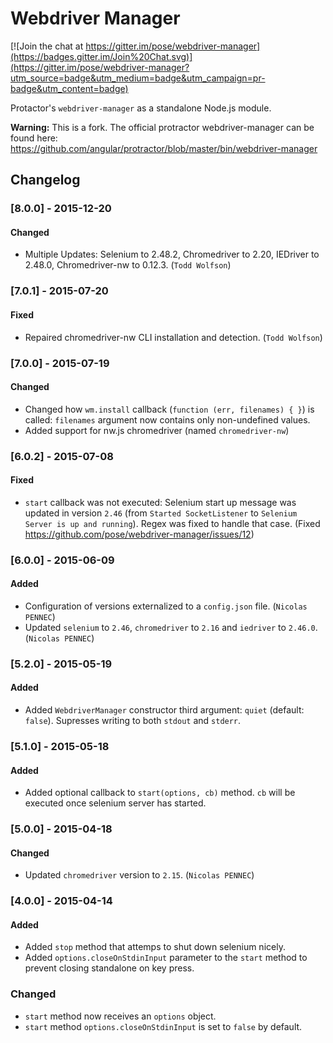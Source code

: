 # Webdriver Manager

[![Join the chat at https://gitter.im/pose/webdriver-manager](https://badges.gitter.im/Join%20Chat.svg)](https://gitter.im/pose/webdriver-manager?utm_source=badge&utm_medium=badge&utm_campaign=pr-badge&utm_content=badge)

Protactor's `webdriver-manager` as a standalone Node.js module.

**Warning:** This is a fork. The official protractor webdriver-manager can be found here: https://github.com/angular/protractor/blob/master/bin/webdriver-manager

## Changelog

### [8.0.0] - 2015-12-20

#### Changed

 - Multiple Updates: Selenium to 2.48.2, Chromedriver to 2.20, IEDriver to
   2.48.0, Chromedriver-nw to 0.12.3. (`Todd Wolfson`)

### [7.0.1] - 2015-07-20

#### Fixed

 - Repaired chromedriver-nw CLI installation and detection. (`Todd Wolfson`)

### [7.0.0] - 2015-07-19

#### Changed
 - Changed how `wm.install` callback (`function (err, filenames) { }`) is called: `filenames` argument now contains only non-undefined values.
 - Added support for nw.js chromedriver (named `chromedriver-nw`)

### [6.0.2] - 2015-07-08

#### Fixed

 - `start` callback was not executed: Selenium start up message was updated in version `2.46` (from `Started SocketListener` to `Selenium Server is up and running`). Regex was fixed to handle that case. (Fixed https://github.com/pose/webdriver-manager/issues/12)

### [6.0.0] - 2015-06-09

#### Added

 - Configuration of versions externalized to a `config.json` file. (`Nicolas PENNEC`)
 - Updated `selenium` to `2.46`, `chromedriver` to `2.16` and `iedriver` to `2.46.0`. (`Nicolas PENNEC`)

### [5.2.0] - 2015-05-19

#### Added

 - Added `WebdriverManager` constructor third argument: `quiet` (default: `false`). Supresses writing to both `stdout` and `stderr`.

### [5.1.0] - 2015-05-18

#### Added

 - Added optional callback to `start(options, cb)` method. `cb` will be executed once selenium server has started.

### [5.0.0] - 2015-04-18

#### Changed
 - Updated `chromedriver` version to `2.15`. (`Nicolas PENNEC`)

### [4.0.0] - 2015-04-14

#### Added
 - Added `stop` method that attemps to shut down selenium nicely.
 - Added `options.closeOnStdinInput` parameter to the `start` method to prevent closing standalone on key press.

### Changed

 - `start` method now receives an `options` object.
 - `start` method `options.closeOnStdinInput` is set to `false` by default.
